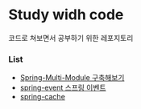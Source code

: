 # Study widh code

코드로 쳐보면서 공부하기 위한 레포지토리

### List

- [Spring-Multi-Module 구축해보기](./Spring-Multi-Module%20구축해보기)
- [spring-event 스프링 이벤트](./spring-event)
- [spring-cache](./spring-cache)

